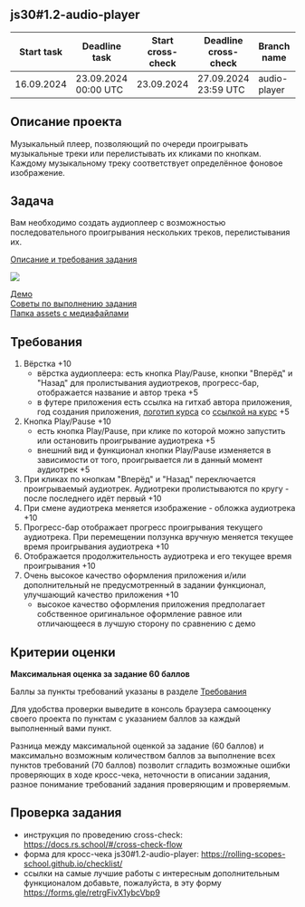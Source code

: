 ## js30#1.2-audio-player

| Start task | Deadline task        | Start cross-check | Deadline cross-check | Branch name  | Folder name  |
| ---------- | -------------------- | ----------------- | -------------------- | ------------ | ------------ |
| 16.09.2024 | 23.09.2024 00:00 UTC | 23.09.2024        | 27.09.2024 23:59 UTC | audio-player | audio-player |

## Описание проекта

Музыкальный плеер, позволяющий по очереди проигрывать музыкальные треки или перелистывать их кликами по кнопкам. Каждому музыкальному треку соответствует определённое фоновое изображение.

## Задача

Вам необходимо создать аудиоплеер с возможностью последовательного проигрывания нескольких треков, перелистывания их.

[Описание и требования задания](js30.md)

<kbd>![](images/js30-2.jpg)</kbd>

[Демо](https://audio-player-js30.netlify.app/)  
[Советы по выполнению задания](js30-media-hints.md)  
[Папка assets с медиафайлами](https://github.com/rolling-scopes-school/file-storage/tree/audio-player)

## Требования

1. Вёрстка +10
   - вёрстка аудиоплеера: есть кнопка Play/Pause, кнопки "Вперёд" и "Назад" для пролистывания аудиотреков, прогресс-бар, отображается название и автор трека +5
   - в футере приложения есть ссылка на гитхаб автора приложения, год создания приложения, [логотип курса](../../react/assets/rss-logo.svg) со [ссылкой на курс](https://rs.school/courses/javascript-preschool-ru) +5
2. Кнопка Play/Pause +10
   - есть кнопка Play/Pause, при клике по которой можно запустить или остановить проигрывание аудиотрека +5
   - внешний вид и функционал кнопки Play/Pause изменяется в зависимости от того, проигрывается ли в данный момент аудиотрек +5
3. При кликах по кнопкам "Вперёд" и "Назад" переключается проигрываемый аудиотрек. Аудиотреки пролистываются по кругу - после последнего идёт первый +10
4. При смене аудиотрека меняется изображение - обложка аудиотрека +10
5. Прогресс-бар отображает прогресс проигрывания текущего аудиотрека. При перемещении ползунка вручную меняется текущее время проигрывания аудиотрека +10
6. Отображается продолжительность аудиотрека и его текущее время проигрывания +10
7. Очень высокое качество оформления приложения и/или дополнительный не предусмотренный в задании функционал, улучшающий качество приложения +10
   - высокое качество оформления приложения предполагает собственное оригинальное оформление равное или отличающееся в лучшую сторону по сравнению с демо

## Критерии оценки

**Максимальная оценка за задание 60 баллов**

Баллы за пункты требований указаны в разделе [Требования](#требования)

Для удобства проверки выведите в консоль браузера самооценку своего проекта по пунктам с указанием баллов за каждый выполненный вами пункт.

Разница между максимальной оценкой за задание (60 баллов) и максимально возможным количеством баллов за выполнение всех пунктов требований (70 баллов) позволит сгладить возможные ошибки проверяющих в ходе кросс-чека, неточности в описании задания, разное понимание требований задания проверяющим и проверяемым.

## Проверка задания

- инструкция по проведению cross-check: https://docs.rs.school/#/cross-check-flow
- форма для кросс-чека js30#1.2-audio-player: https://rolling-scopes-school.github.io/checklist/
- ссылки на самые лучшие работы с интересным дополнительным функционалом добавьте, пожалуйста, в эту форму https://forms.gle/retrgFivX1ybcVbp9
